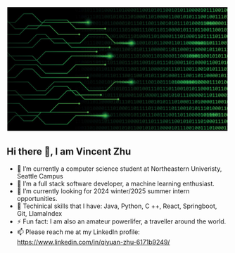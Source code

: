 ![Github Profile](https://github.com/vincentvicente/vincentvicente/blob/main/Github%20profile.png)
## Hi there 👋, I am Vincent Zhu



- 🔭 I’m currently a computer science student at Northeastern Univeristy, Seattle Campus
- 🌱 I’m a full stack software developer, a machine learning enthusiast.
- 🤔 I’m currently looking for 2024 winter/2025 summer intern opportunities.
- 🔧 Techinical skills that I have: Java, Python, C ++, React, Springboot, Git, LlamaIndex
- ⚡ Fun fact: I am also an amateur powerlifer, a traveller around the world.
- 📫 Please reach me at my LinkedIn profile: https://www.linkedin.com/in/qiyuan-zhu-6171b9249/

